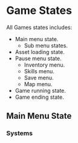 # Game States

All Games states includes:

* Main menu state.
  * Sub menu states.
* Asset loading state.
* Pause menu state.
  * Inventory menu.
  * Skills menu.
  * Save menu.
  * Map menu.
* Game running state.
* Game ending state.

## Main Menu State

### Systems


 
